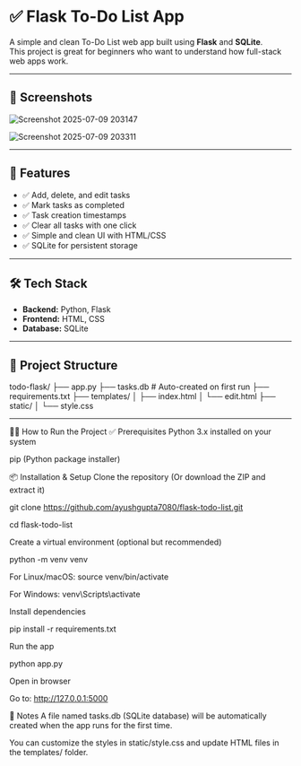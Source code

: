# ✅ Flask To-Do List App

A simple and clean To-Do List web app built using **Flask** and **SQLite**.  
This project is great for beginners who want to understand how full-stack web apps work.

---

## 📸 Screenshots
![Screenshot 2025-07-09 203147](https://github.com/user-attachments/assets/3d2b4d9a-eb92-470c-99ed-01a7bbf7f3f6)

![Screenshot 2025-07-09 203311](https://github.com/user-attachments/assets/2ddf4d16-1e85-4287-a378-e4f1280b8edc)

---

## 🚀 Features

- ✅ Add, delete, and edit tasks
- ✅ Mark tasks as completed
- ✅ Task creation timestamps
- ✅ Clear all tasks with one click
- ✅ Simple and clean UI with HTML/CSS
- ✅ SQLite for persistent storage

---

## 🛠 Tech Stack

- **Backend:** Python, Flask
- **Frontend:** HTML, CSS
- **Database:** SQLite

---

## 📁 Project Structure

todo-flask/
├── app.py
├── tasks.db # Auto-created on first run
├── requirements.txt
├── templates/
│ ├── index.html
│ └── edit.html
├── static/
│ └── style.css

---

🧑‍💻 How to Run the Project
✅ Prerequisites
Python 3.x installed on your system

pip (Python package installer)

📦 Installation & Setup
Clone the repository
(Or download the ZIP and extract it)

git clone https://github.com/ayushgupta7080/flask-todo-list.git

cd flask-todo-list

Create a virtual environment (optional but recommended)

python -m venv venv

For Linux/macOS: source venv/bin/activate

For Windows: venv\Scripts\activate

Install dependencies

pip install -r requirements.txt

Run the app

python app.py

Open in browser

Go to: http://127.0.0.1:5000

📝 Notes
A file named tasks.db (SQLite database) will be automatically created when the app runs for the first time.

You can customize the styles in static/style.css and update HTML files in the templates/ folder.

